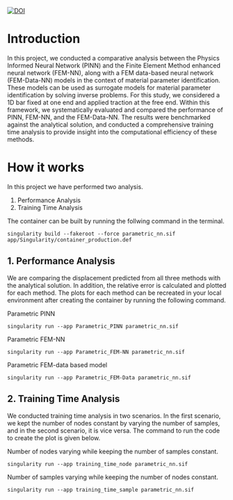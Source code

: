 [![DOI](https://zenodo.org/badge/DOI/10.5281/zenodo.10606502.svg)](https://doi.org/10.5281/zenodo.10606502)

# Introduction

In this project, we conducted a comparative analysis between the Physics Informed Neural Network (PINN) and the Finite Element Method enhanced neural network (FEM-NN), along with a FEM data-based neural network (FEM-Data-NN) models in the context of material parameter identification. These models can be used as surrogate models for material parameter identification by solving inverse problems. For this study, we considered a 1D bar fixed at one end and applied traction at the free end. Within this framework, we systematically evaluated and compared the performance of PINN, FEM-NN, and the FEM-Data-NN. The results were benchmarked against the analytical solution, and conducted a comprehensive training time analysis to provide insight into the computational efficiency of these methods.

# How it works

In this project we have performed two analysis.

1. Performance Analysis
2. Training Time Analysis

The container can be built by running the follwing command in the terminal.
```
singularity build --fakeroot --force parametric_nn.sif app/Singularity/container_production.def
```

## 1. Performance Analysis

We are comparing the displacement predicted from all three methods with the analytical solution. In addition, the relative error is calculated and plotted for each method. The plots for each method can be recreated in your local environment after creating the container by running the following command.

Parametric PINN 
```
singularity run --app Parametric_PINN parametric_nn.sif
```

Parametric FEM-NN
```
singularity run --app Parametric_FEM-NN parametric_nn.sif
```

Parametric FEM-data based model
```
singularity run --app Parametric_FEM-Data parametric_nn.sif
```
## 2. Training Time Analysis

We conducted training time analysis in two scenarios. In the first scenario, we kept the number of nodes constant by varying the number of samples, and in the second scenario, it is vice versa. The command to run the code to create the plot is given below.

Number of nodes varying while keeping the number of samples constant.
```
singularity run --app training_time_node parametric_nn.sif
```

Number of samples varying while keeping the number of nodes constant.
```
singularity run --app training_time_sample parametric_nn.sif
```

